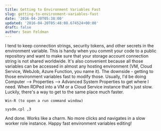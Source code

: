 ```yaml
---
title: Getting to Environment Variables Fast
slug: getting-to-environment-variables-fast
date: '2016-04-20T05:38:00'
updated: '2016-04-20T05:48:08.674524+00:00'
draft: false
author: Sean Feldman
---
```

I tend to keep connection strings, security tokens, and other secrets in the environment variable. This is handy when you commit your code to a public repository and want to make sure that your storage account connection string is not shared worldwide. It's also convenient because all those variables can be accessed in almost any hosting environment (VM, Cloud Service, WebJob, Azure Function, you name it). The downside - getting to those environment variables fast to modify those.
Usually, I'd be doing Computer --> Properties --> Advanced System Properties to get where I need. When RDPed into a VM or a Cloud Service instance that's just slow. Luckily, there's a way to get to the same place much faster.
```
Win-R (to open a run command window)
sysdm.cpl ,3
```
And done. Works like a charm. No more clicks and navigates in a slow worker role instance.
Happy fast environment variables editing!
